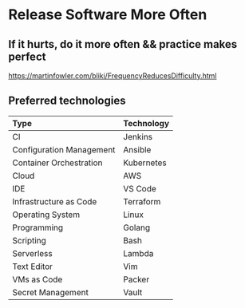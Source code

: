 # Release Software More Often

## If it hurts, do it more often && practice makes perfect

<https://martinfowler.com/bliki/FrequencyReducesDifficulty.html>

## Preferred technologies

| Type                     | Technology |
|:-------------------------|:-----------|
| CI                       | Jenkins    |
| Configuration Management | Ansible    |
| Container Orchestration  | Kubernetes |
| Cloud                    | AWS        |
| IDE                      | VS Code    |
| Infrastructure as Code   | Terraform  |
| Operating System         | Linux      |
| Programming              | Golang     |
| Scripting                | Bash       |
| Serverless               | Lambda     |
| Text Editor              | Vim        |
| VMs as Code              | Packer     |
| Secret Management        | Vault      |
